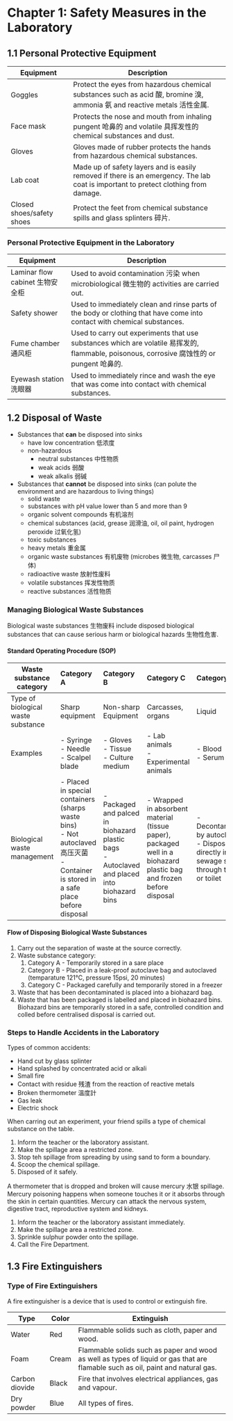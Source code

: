# Chapter 1: Safety Measures in the Laboratory

## 1.1 Personal Protective Equipment

| Equipment                 | Description                                                  |
| ------------------------- | ------------------------------------------------------------ |
| Goggles                   | Protect the eyes from hazardous chemical substances such as acid 酸, bromine 溴, ammonia 氨 and reactive metals 活性金属. |
| Face mask                 | Protects the nose and mouth from inhaling pungent 呛鼻的 and volatile 具挥发性的 chemical substances and dust. |
| Gloves                    | Gloves made of rubber protects the hands from hazardous chemical substances. |
| Lab coat                  | Made up of safety layers and is easily removed if there is an emergency. The lab coat is important to pretect clothing from damage. |
| Closed shoes/safety shoes | Protect the feet from chemical substance spills and glass splinters 碎片. |

### Personal Protective Equipment in the Laboratory

| Equipment                       | Description                                                  |
| ------------------------------- | ------------------------------------------------------------ |
| Laminar flow cabinet 生物安全柜 | Used to avoid contamination 污染 when microbiological 微生物的 activities are carried out. |
| Safety shower                   | Used to immediately clean and rinse parts of the body or clothing that have come into contact with chemical substances. |
| Fume chamber 通风柜             | Used to carry out experiments that use substances which are volatile 易挥发的, flammable, poisonous, corrosive 腐蚀性的 or pungent 呛鼻的. |
| Eyewash station 洗眼器          | Used to immediately rince and wash the eye that was come into contact with chemical substances. |

## 1.2 Disposal of Waste

- Substances that **can** be disposed into sinks
  - have low concentration 低浓度
  - non-hazardous
    - neutral substances 中性物质
    - weak acids 弱酸
    - weak alkalis 弱碱
- Substances that **cannot** be disposed into sinks (can polute the environment and are hazardous to living things)
  - solid waste
  - substances with pH value lower than 5 and more than 9
  - organic solvent compounds 有机溶剂
  - chemical substances (acid, grease 润滑油, oil, oil paint, hydrogen peroxide 过氧化氢)
  - toxic substances
  - heavy metals 重金属
  - organic waste substances 有机废物 (microbes 微生物, carcasses 尸体)
  - radioactive waste 放射性废料
  - volatile substances 挥发性物质
  - reactive substances 活性物质

### Managing Biological Waste Substances

Biological waste substances 生物废料 include disposed biological substances that can cause serious harm or biological hazards 生物性危害.

#### Standard Operating Procedure (SOP)

| Waste substance category           | Category A                                                   | Category B                                                   | Category C                                                   | Category D                                                   |
| ---------------------------------- | :----------------------------------------------------------- | :----------------------------------------------------------- | :----------------------------------------------------------- | :----------------------------------------------------------- |
| Type of biological waste substance | Sharp equipment                                              | Non-sharp Equipment                                          | Carcasses, organs                                            | Liquid                                                       |
| Examples                           | - Syringe<br />- Needle<br />- Scalpel blade                 | - Gloves<br />- Tissue<br />- Culture medium                 | - Lab animals<br />- Experimental animals                    | - Blood<br />- Serum                                         |
| Biological waste management        | - Placed in special containers (sharps waste bins)<br />- Not autoclaved 高压灭菌<br />- Container is stored in a safe place before disposal | - Packaged and palced in biohazard plastic bags<br />- Autoclaved and placed into biohazard bins | - Wrapped in absorbent material (tissue paper), packaged well in a biohazard plastic bag and frozen before disposal | - Decontaminated by autoclave<br />- Disposed of directly into sewage system through the sink or toilet |

#### Flow of Disposing Biological Waste Substances

1. Carry out the separation of waste at the source correctly.
2. Waste substance category:
   1. Category A - Temporarily stored in a sare place
   2. Category B - Placed in a leak-proof autoclave bag and autoclaved (temparature 121°C, pressure 15psi, 20 minutes)
   3. Category C - Packaged carefully and temporarily stored in a freezer
3. Waste that has been decontaminated is placed into a biohazard bag.
4. Waste that has been packaged is labelled and placed in biohazard bins. Biohazard bins are temporarily stored in a safe, controlled condition and colled before centralised disposal is carried out.

### Steps to Handle Accidents in the Laboratory

Types of common accidents:

- Hand cut by glass splinter
- Hand splashed by concentrated acid or alkali
- Small fire
- Contact with residue 残渣 from the reaction of reactive metals
- Broken thermometer 溫度計
- Gas leak
- Electric shock

When carring out an experiment, your friend spills a type of chemical substance on the table.

1. Inform the teacher or the laboratory assistant.
2. Make the spillage area a restricted zone.
3. Stop teh spillage from spreading by using sand to form a boundary.
4. Scoop the chemical spillage.
5. Disposed of it safely.

A thermometer that is dropped and broken will cause mercury 水银 spillage. Mercury poisoning happens when someone touches it or it absorbs through the skin in certain quantities. Mercury can attack the nervous system, digestive tract, reproductive system and kidneys.

1. Inform the teacher or the laboratory assistant immediately.
2. Make the spillage area a restricted zone.
3. Sprinkle sulphur powder onto the spillage.
4. Call the Fire Department.

## 1.3 Fire Extinguishers

### Type of Fire Extinguishers

A fire extinguisher is a device that is used to control or extinguish fire.

| Type           | Color | Extinguish                                                   |
| -------------- | ----- | ------------------------------------------------------------ |
| Water          | Red   | Flammable solids such as cloth, paper and wood.              |
| Foam           | Cream | Flammable solids such as paper and wood as well as types of liquid or gas that are flamable such as oil, paint and natural gas. |
| Carbon diovide | Black | Fire that involves electrical appliances, gas and vapour.    |
| Dry powder     | Blue  | All types of fires.                                          |

